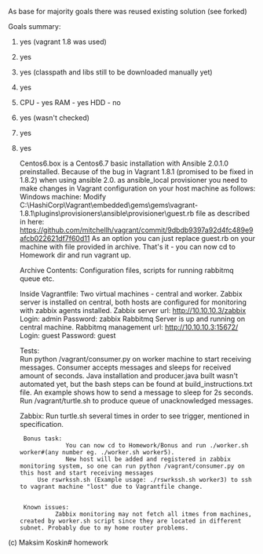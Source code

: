 As base for majority goals there was reused existing solution (see forked)

Goals summary:
1. yes (vagrant 1.8 was used)
2. yes
3. yes (classpath and libs still to be downloaded manually yet)
4. yes
5. CPU - yes
   RAM - yes
   HDD - no
6. yes (wasn't checked)
7. yes
8. yes


	Centos6.box is a Centos6.7 basic installation with Ansible 2.0.1.0 preinstalled.
	Because of the bug in Vagrant 1.8.1 (promised to be fixed in 1.8.2) when using ansible 2.0. as ansible_local provisioner you need to make changes in Vagrant configuration on your host machine as follows:
		Windows machine:
			Modify C:\HashiCorp\Vagrant\embedded\gems\gems\vagrant-1.8.1\plugins\provisioners\ansible\provisioner\guest.rb file as described in here: https://github.com/mitchellh/vagrant/commit/9dbdb9397a92d4fc489e9afcb022621df7f60d11
			As an option you can just replace guest.rb on your machine with file provided in archive.
			That's it - you can now cd to Homework dir and run vagrant up.

			
    Archive Contents:
	    Configuration files, scripts for running rabbitmq queue etc.

	
	
	Inside Vagrantfile:
		Two virtual machines - central and worker. Zabbix server is installed on central, both hosts are configured for monitoring with zabbix agents installed. 
			Zabbix server url: http://10.10.10.3/zabbix 
				Login: admin Password: zabbix
		Rabbitmq Server is up and running on central machine.
			Rabbitmq management url: http://10.10.10.3:15672/
			Login: guest 
			Password: guest
		
		
		
	Tests:	
		Run python /vagrant/consumer.py on worker machine to start receiving messages. Consumer accepts messages  and sleeps for received amount of seconds.
		Java installation and producer.java built wasn't automated yet, but the bash steps can be found at build_instructions.txt file. An example shows how to send a message to sleep for 2s seconds.		
		Run /vagrant/turtle.sh to produce queue of unacknowledged messages.
			
			
	Zabbix:
                Run turtle.sh several times in order to see trigger, mentioned in specification.


        Bonus task: 
                    You can now cd to Homework/Bonus and run ./worker.sh worker#(any number eg. ./worker.sh worker5).
                    New host will be added and registered in zabbix monitoring system, so one can run python /vagrant/consumer.py on this host and start receiving messages
		    Use rswrkssh.sh (Example usage: ./rswrkssh.sh worker3) to ssh to vagrant machine "lost" due to Vagrantfile change.


        Known issues:
	             Zabbix monitoring may not fetch all itmes from machines, created by worker.sh script since they are located in different subnet. Probably due to my home router problems.
		
		
		
		
		
		
		
		
		
		
		
(c) Maksim Koskin# homework
